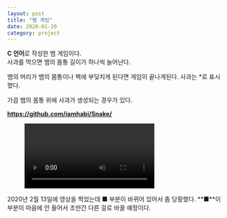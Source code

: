 ```yaml
---
layout: post
title: "뱀 게임"
date: 2020-01-20
category: project
---
```


**C 언어**로 작성한 뱀 게임이다.  
사과를 먹으면 뱀의 몸통 길이가 하나씩 늘어난다.

뱀의 머리가 뱀의 몸통이나 벽에 부딪치게 된다면 게임이 끝나게된다.
사과는 *로 표시했다.

가끔 뱀의 몸통 위에 사과가 생성되는 경우가 있다.

**<https://github.com/iamhabi/Snake/>**

<figure class="video_container">
  <video controls="true" allowfullscreen="true">
    <source src="/media/Snake_200213.mp4" type="video/mp4">
  </video>
</figure>

2020년 2월 13일에 영상을 찍었는데 **■** 부분이 바뀌어 있어서 좀 당황했다.
**■**이 부분이 마음에 안 들어서 조만간 다른 걸로 바꿀 예정이다.